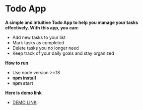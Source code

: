 # Todo App
**A simple and intuitive Todo App to help you manage your tasks effectively. With this app, you can:**

- Add new tasks to your list
- Mark tasks as completed
- Delete tasks you no longer need
- Keep track of your daily goals and stay organized

**How to run**

- Use node version >=18
- **npm install**
- **npm start**
  
**Here is demo link**

- [DEMO LINK](https://rubic0n5545.github.io/todo-app/)
